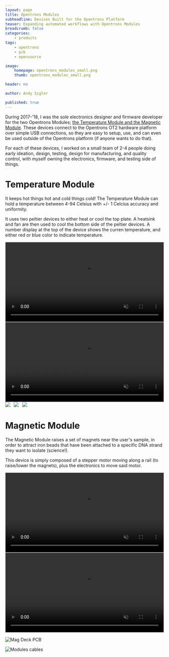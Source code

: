 ```yaml
---
layout: page
title: Opentrons Modules
subheadline: Devices Built for the Opentrons Platform
teaser: Expanding automated workflows with Opentrons Modules
breadcrumb: false
categories:
    - products
tags:
    - opentrons
    - pcb
    - opensource

image:
    homepage: opentrons_modules_small.png
    thumb: opentrons_modules_small.png

header: no

author: Andy Sigler

published: true
---
```


During 2017-'18, I was the sole electronics designer and firmware developer for the two Opentrons Modules; [the Temperature Module and the Magnetic Module](https://opentrons.com/modules). These devices connect to the Opentrons OT2 hardware platform over simple USB connections, so they are easy to setup, use, and can even be used outside of the Opentrons platform (if anyone wants to do that).

For each of these devices, I worked on a small team of 2-4 people doing early ideation, design, testing, design for manufacturing, and quality control, with myself owning the electronics, firmware, and testing side of things.

# Temperature Module

It keeps hot things hot and cold things cold! The Temperature Module can hold a temperature between 4-94 Celsius with +/- 1 Celcius accuracy and uniformity.

It uses two peltier devices to either heat or cool the top plate. A heatsink and fan are then used to cool the bottom side of the peltier devices. A number display at the top of the device shows the curren temperature, and either red or blue color to indicate temperature.

<video id="vid_ot2_temp_deck" style="width:100%; height:auto; border:1px solid #aaa" width="854" height="480" controls loop muted>
  <source src="{{site.url}}/images/ot2_temp_deck.webm" type="video/webm">
  <source src="{{site.url}}/images/ot2_temp_deck.ogv" type="video/ogg">
  <source src="{{site.url}}/images/ot2_temp_deck.mp4" type="video/mp4">
</video>
<script type="text/javascript">
    var vid_ot2_temp_deck = document.getElementById('vid_ot2_temp_deck');
    vid_ot2_temp_deck.removeAttribute('controls');
    vid_ot2_temp_deck.addEventListener('canplaythrough', function(e){
        vid_ot2_temp_deck.play();
    })
</script>
<video id="vid_ot2_temp_deck_loop" style="width:100%; height:auto; border:1px solid #aaa" width="854" height="480" controls loop muted>
  <source src="{{site.url}}/images/ot2_temp_deck_loop.webm" type="video/webm">
  <source src="{{site.url}}/images/ot2_temp_deck_loop.ogv" type="video/ogg">
  <source src="{{site.url}}/images/ot2_temp_deck_loop.mp4" type="video/mp4">
</video>
<script type="text/javascript">
    var vid_ot2_temp_deck_loop = document.getElementById('vid_ot2_temp_deck_loop');
    vid_ot2_temp_deck_loop.removeAttribute('controls');
    vid_ot2_temp_deck_loop.addEventListener('canplaythrough', function(e){
        vid_ot2_temp_deck_loop.play();
    })
</script>

<img style="max-width:32%;" src="{{site.url}}/images/ot2_temp_deck_2.jpg" >
<img style="max-width:32%;margin-left:1.4%" src="{{site.url}}/images/ot2_temp_deck_3.jpg" >
<img style="max-width:32%;margin-left:1.4%" src="{{site.url}}/images/ot2_temp_deck_4.jpg" >

<br />

# Magnetic Module

The Magnetic Module raises a set of magnets near the user's sample, in order to attract iron beads that have been attached to a specific DNA strand they want to isolate (science!).

This device is simply composed of a stepper motor moving along a rail (to raise/lower the magnets), plus the electronics to move said motor.

<video id="vid_ot2_mag_deck" style="width:100%; height:auto; border:1px solid #aaa" width="854" height="480" controls loop muted>
  <source src="{{site.url}}/images/ot2_mag_deck.webm" type="video/webm">
  <source src="{{site.url}}/images/ot2_mag_deck.ogv" type="video/ogg">
  <source src="{{site.url}}/images/ot2_mag_deck.mp4" type="video/mp4">
</video>
<script type="text/javascript">
    var vid_ot2_mag_deck = document.getElementById('vid_ot2_mag_deck');
    vid_ot2_mag_deck.removeAttribute('controls');
    vid_ot2_mag_deck.addEventListener('canplaythrough', function(e){
        vid_ot2_mag_deck.play();
    })
</script>
<video id="vid_ot2_mag_deck_loop" style="width:100%; height:auto; border:1px solid #aaa" width="854" height="480" controls loop muted>
  <source src="{{site.url}}/images/ot2_mag_deck_loop.webm" type="video/webm">
  <source src="{{site.url}}/images/ot2_mag_deck_loop.ogv" type="video/ogg">
  <source src="{{site.url}}/images/ot2_mag_deck_loop.mp4" type="video/mp4">
</video>
<script type="text/javascript">
    var vid_ot2_mag_deck_loop = document.getElementById('vid_ot2_mag_deck_loop');
    vid_ot2_mag_deck_loop.removeAttribute('controls');
    vid_ot2_mag_deck_loop.addEventListener('canplaythrough', function(e){
        vid_ot2_mag_deck_loop.play();
    })
</script>

![Mag Deck PCB]({{site.url}}/images/ot2_mag_deck_pcb.jpg)

![Modules cables]({{site.url}}/images/ot2_modules_cables.jpg)
